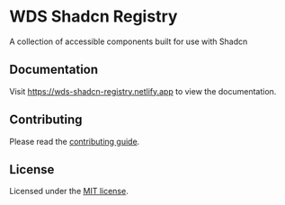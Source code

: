 # WDS Shadcn Registry

A collection of accessible components built for use with Shadcn

## Documentation

Visit https://wds-shadcn-registry.netlify.app to view the documentation.

## Contributing

Please read the [contributing guide](/CONTRIBUTING.md).

## License

Licensed under the [MIT license](/LICENSE.md).
